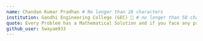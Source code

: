 ```yaml
---
name: Chandan Kumar Pradhan # No longer than 28 characters
institution: Gandhi Engineering College (GEC) 🚩 # no longer than 58 characters
quote: Every Problem has a Mathematical Solution and if you face any problem, look the back that what you did# no longer than 100 characters, avoid using quotes(") to guarantee the format remains the same.
github_user: Swayam933
---
```

